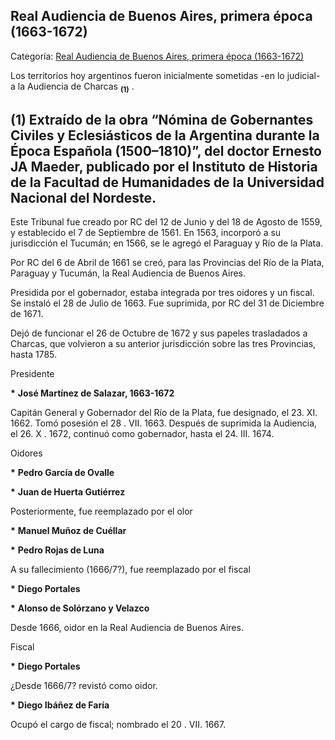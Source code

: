 ## Real Audiencia de Buenos Aires, primera época (1663-1672)

Categoría: [Real Audiencia de Buenos Aires, primera época (1663-1672)](http://descubrircorrientes.com.ar/2012/index.php/1078-cronologias/cronologias-del-periodo-colonial/funcionarios-judiciales-coloniales/real-audiencia-de-buenos-aires-primera-epoca-1663-1672)

Los territorios hoy argentinos fueron inicialmente sometidas -en lo judicial- a la Audiencia de Charcas <sub><strong><span><span>(1)</span></span></strong></sub> .

## **(1)** Extraído de la obra “Nómina de Gobernantes Civiles y Eclesiásticos de la Argentina durante la Época Española (1500–1810)”, del doctor Ernesto JA Maeder, publicado por el Instituto de Historia de la Facultad de Humanidades de la Universidad Nacional del Nordeste.

Este Tribunal fue creado por RC del 12 de Junio y del 18 de Agosto de 1559, y establecido el 7 de Septiembre de 1561. En 1563, incorporó a su jurisdicción el Tucumán; en 1566, se le agregó el Paraguay y Río de la Plata.

Por RC del 6 de Abril de 1661 se creó, para las Provincias del Río de la Plata, Paraguay y Tucumán, la Real Audiencia de Buenos Aires.

Presidida por el gobernador, estaba integrada por tres oidores y un fiscal. Se instaló el 28 de Julio de 1663. Fue suprimida, por RC del 31 de Diciembre de 1671.

Dejó de funcionar el 26 de Octubre de 1672 y sus papeles trasladados a Charcas, que volvieron a su anterior jurisdicción sobre las tres Provincias, hasta 1785.  

Presidente  

**\*** **José Martínez de Salazar, 1663-1672**

Capitán General y Gobernador del Río de la Plata, fue designado, el 23. XI. 1662\. Tomó posesión el 28 . VII. 1663\. Después de suprimida la Audiencia, el 26. X . 1672, continuó como gobernador, hasta el 24. III. 1674.  

Oidores  

**\*** **Pedro García de Ovalle**  

**\*** **Juan de Huerta Gutiérrez**

Posteriormente, fue reemplazado por el olor

**\*** **Manuel Muñoz de Cuéllar**  

**\*** **Pedro Rojas de Luna**  

A su fallecimiento (1666/7?), fue reemplazado por el fiscal

**\*** **Diego Portales**  

**\*** **Alonso de Solórzano y Velazco**

Desde 1666, oidor en la Real Audiencia de Buenos Aires.  

Fiscal  

**\*** **Diego Portales**

¿Desde 1666/7? revistó como oidor.  

**\*** **Diego Ibáñez de Faría**

Ocupó el cargo de fiscal; nombrado el 20 . VII. 1667.